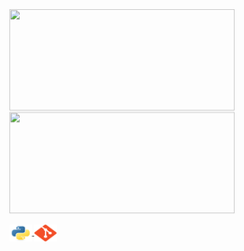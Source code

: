 <div>
  <a href = "https://github.com/yuriigu">
  <img height="180em" width="400em" src="https://github-readme-stats.vercel.app/api?username=yuriigu&show_icons=true&theme=vision-friendly-dark&include_all_commits=true&count_private=true"/>
  <img border-radius="5%" height="180em" width="400em" src="https://github-readme-stats.vercel.app/api/top-langs/?username=yuriigu&layout=compact&langs_count=7&theme=vision-friendly-dark"/>
</div>

<div style="display: inline_block"><br>
  <img align="center" alt="yuriigu-Python" height="30" width="40" src="https://raw.githubusercontent.com/devicons/devicon/master/icons/python/python-original.svg">
  <img align="center" alt="cadu-React" height="30" width="40" src="https://raw.githubusercontent.com/devicons/devicon/00f02ef57fb7601fd1ddcc2fe6fe670fef3ae3e4/icons/git/git-original.svg">
</div>
